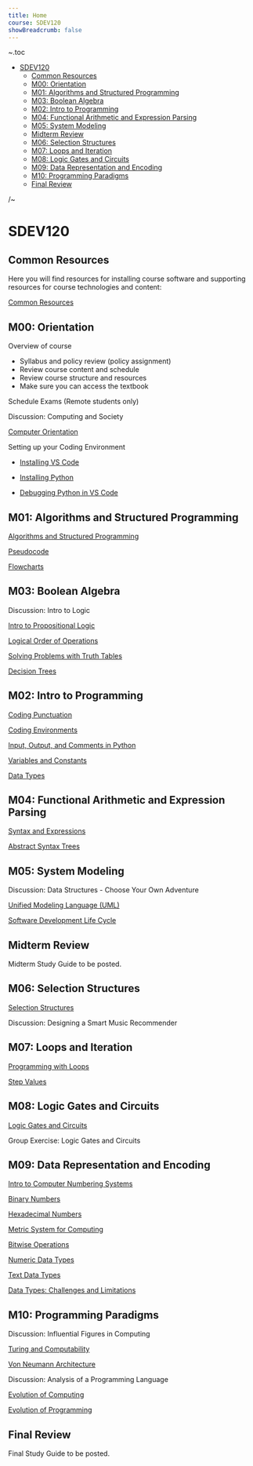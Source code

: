 ```yaml
---
title: Home
course: SDEV120
showBreadcrumb: false
---
```


~.toc

- [SDEV120](#sdev120)
  - [Common Resources](#common-resources)
  - [M00: Orientation](#m00-orientation)
  - [M01: Algorithms and Structured Programming](#m01-algorithms-and-structured-programming)
  - [M03: Boolean Algebra](#m03-boolean-algebra)
  - [M02: Intro to Programming](#m02-intro-to-programming)
  - [M04: Functional Arithmetic and Expression Parsing](#m04-functional-arithmetic-and-expression-parsing)
  - [M05: System Modeling](#m05-system-modeling)
  - [Midterm Review](#midterm-review)
  - [M06: Selection Structures](#m06-selection-structures)
  - [M07: Loops and Iteration](#m07-loops-and-iteration)
  - [M08: Logic Gates and Circuits](#m08-logic-gates-and-circuits)
  - [M09: Data Representation and Encoding](#m09-data-representation-and-encoding)
  - [M10: Programming Paradigms](#m10-programming-paradigms)
  - [Final Review](#final-review)

/~

# SDEV120

<!-- ## Announcements

- Walkthrough - first "Step Into Python" assignment. Common issues:
  - If you don't see exercises after login, refresh the page
  - If a button doesn't work, click it again -->

## Common Resources

Here you will find resources for installing course software and supporting resources for course technologies and content:

[Common Resources](../common/index.html)

## M00: Orientation

Overview of course

- Syllabus and policy review (policy assignment)
- Review course content and schedule
- Review course structure and resources
- Make sure you can access the textbook

Schedule Exams (Remote students only)

Discussion: Computing and Society

[Computer Orientation](../common/computer_orientation.html?course=SDEV120)

Setting up your Coding Environment

- [Installing VS Code](../common/installing_vs_code.html?course=SDEV120)

- [Installing Python](../common/installing_python.html?course=SDEV120)

- [Debugging Python in VS Code](../common/vs_code_debugging.html?course=SDEV120)

## M01: Algorithms and Structured Programming

[Algorithms and Structured Programming](algorithms.html)

[Pseudocode](pseudocode.html)

[Flowcharts](flowcharts.html)

## M03: Boolean Algebra

Discussion: Intro to Logic

<!--

SOLUTIONS:

Tips:

- Start by picking a character and assuming they're telling the truth.
- Eliminate roles as they are taken.
- If you hit a logical contradiction then try the next character, assuming that he/she is telling the truth.
- Continue until you find an answer without contradictions.

1)

Assume J = True

J = Kni, B = Spy, G = Kna

If you were to ask G, he would not actually tell you what he told you that he would tell you... he knows he's lying. So this answer is logically consistent.

2)

Assume B = T

J = Kna, B = Kni, G = Spy

3)

Assume Ely = T

Ely = Kni, B = Spy, Ell = Knave

-->

[Intro to Propositional Logic](intro_to_propositional_logic.html)

[Logical Order of Operations](logical_order_of_operations.html)

[Solving Problems with Truth Tables](solving_problems_with_truth_tables.html)

[Decision Trees](decision_tree.html)

## M02: Intro to Programming

[Coding Punctuation](../common/coding_punctuation.html?course=SDEV120)

[Coding Environments](coding_environments.html)

[Input, Output, and Comments in Python](input_output_comments_python.html)

[Variables and Constants](variables_and_constants.html)

[Data Types](data_types.html)

## M04: Functional Arithmetic and Expression Parsing

[Syntax and Expressions](syntax_expressions.html)

[Abstract Syntax Trees](abstract_syntax_trees.html)

## M05: System Modeling

Discussion: Data Structures - Choose Your Own Adventure

[Unified Modeling Language (UML)](uml.html)

[Software Development Life Cycle](sdlc.html)

## Midterm Review

Midterm Study Guide to be posted.

<!-- [Midterm Review](midterm_study_f24.html) -->

## M06: Selection Structures

[Selection Structures](selection.html)

Discussion: Designing a Smart Music Recommender

## M07: Loops and Iteration

[Programming with Loops](programming_with_loops.html)

[Step Values](../SDEV140/step_values.html?course=SDEV120)

## M08: Logic Gates and Circuits

[Logic Gates and Circuits](logic_gates.html)

Group Exercise: Logic Gates and Circuits

## M09: Data Representation and Encoding

[Intro to Computer Numbering Systems](intro_to_numbering_systems.html)

[Binary Numbers](binary.html)

[Hexadecimal Numbers](hexadecimal.html)

[Metric System for Computing](metric_system.html)

[Bitwise Operations](bitwise_operations.html)

[Numeric Data Types](numeric_data_types.html)

[Text Data Types](text_data_types.html)

[Data Types: Challenges and Limitations](data_types_challenges.html)

## M10: Programming Paradigms

Discussion: Influential Figures in Computing

[Turing and Computability](turing_computability.html)

[Von Neumann Architecture](von_neumann.html)

Discussion: Analysis of a Programming Language

[Evolution of Computing](evolution_of_computing.html)

[Evolution of Programming](evolution_of_programming.html)

## Final Review

Final Study Guide to be posted.

<!-- [Final Study Guide](final_study_f24.html) -->

<!-- ## Overflow Topics

[Overview of Artificial Intelligence](ai_overview.html) -->

<!--

TODO NEXT COURSE RUN

- Use autograded assignment for truth tables thing
- Quiz for function composition and function basics

-->
